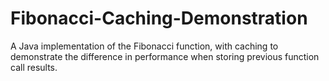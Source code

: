 # Fibonacci-Caching-Demonstration
A Java implementation of the Fibonacci function, with caching to demonstrate the difference in performance when storing previous function call results.
